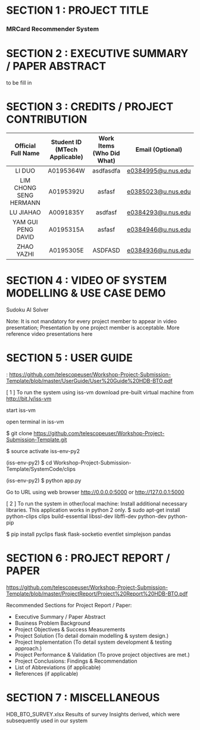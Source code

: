 # SECTION 1 : PROJECT TITLE
### MRCard Recommender System

# SECTION 2 : EXECUTIVE SUMMARY / PAPER ABSTRACT
to be fill in 

# SECTION 3 : CREDITS / PROJECT CONTRIBUTION

| Official Full Name | Student ID (MTech Applicable)| Work Items (Who Did What) | Email (Optional) |
| :---: | :---: | :---: | :---: |
| LI DUO  | A0195364W | asdfasdfa | e0384995@u.nus.edu |
| LIM CHONG SENG HERMANN | A0195392U | asfasf | e0385023@u.nus.edu |
| LU JIAHAO | A0091835Y | asdfasf | e0384293@u.nus.edu |
| YAM GUI PENG DAVID | A0195315A | asfasf | e0384946@u.nus.edu |
| ZHAO YAZHI | A0195305E | ASDFASD | e0384936@u.nus.edu |

# SECTION 4 : VIDEO OF SYSTEM MODELLING & USE CASE DEMO
Sudoku AI Solver

Note: It is not mandatory for every project member to appear in video presentation; Presentation by one project member is acceptable. More reference video presentations here

# SECTION 5 : USER GUIDE
<Github File Link> : https://github.com/telescopeuser/Workshop-Project-Submission-Template/blob/master/UserGuide/User%20Guide%20HDB-BTO.pdf

[ 1 ] To run the system using iss-vm
download pre-built virtual machine from http://bit.ly/iss-vm

start iss-vm

open terminal in iss-vm

$ git clone https://github.com/telescopeuser/Workshop-Project-Submission-Template.git

$ source activate iss-env-py2

(iss-env-py2) $ cd Workshop-Project-Submission-Template/SystemCode/clips

(iss-env-py2) $ python app.py

Go to URL using web browser http://0.0.0.0:5000 or http://127.0.0.1:5000

[ 2 ] To run the system in other/local machine:
Install additional necessary libraries. This application works in python 2 only.
$ sudo apt-get install python-clips clips build-essential libssl-dev libffi-dev python-dev python-pip

$ pip install pyclips flask flask-socketio eventlet simplejson pandas

# SECTION 6 : PROJECT REPORT / PAPER
<Github File Link>  https://github.com/telescopeuser/Workshop-Project-Submission-Template/blob/master/ProjectReport/Project%20Report%20HDB-BTO.pdf

Recommended Sections for Project Report / Paper:

+ Executive Summary / Paper Abstract
+ Business Problem Background
+ Project Objectives & Success Measurements
+ Project Solution (To detail domain modelling & system design.)
+ Project Implementation (To detail system development & testing approach.)
+ Project Performance & Validation (To prove project objectives are met.)
+ Project Conclusions: Findings & Recommendation
+ List of Abbreviations (if applicable)
+ References (if applicable)

# SECTION 7 : MISCELLANEOUS
HDB_BTO_SURVEY.xlsx
Results of survey
Insights derived, which were subsequently used in our system
